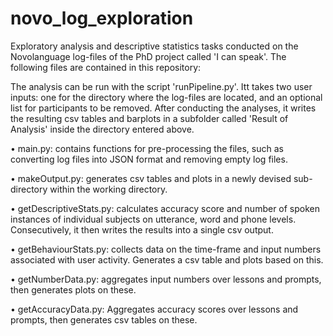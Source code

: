 # novo_log_exploration
Exploratory analysis and descriptive statistics tasks conducted on the Novolanguage log-files of the PhD project called 'I can speak'. The following files are contained in this repository:

The analysis can be run with the script 'runPipeline.py'. Itt takes two user inputs: one for the directory where the log-files are located, and an optional list for participants to be removed. After conducting the analyses, it writes the resulting csv tables and barplots in a subfolder called 'Result of Analysis' inside the directory entered above.

• main.py: contains functions for pre-processing the files, such as converting log files into JSON format and removing empty log files.

• makeOutput.py: generates csv tables and plots in a newly devised sub-directory within the working directory.

• getDescriptiveStats.py: calculates accuracy score and number of spoken instances of individual subjects on utterance, word and phone levels. Consecutively, it then writes the results into a single csv output.

• getBehaviourStats.py: collects data on the time-frame and input numbers associated with user activity. Generates a csv table and plots based on this.

• getNumberData.py: aggregates input numbers over lessons and prompts, then generates plots on these.

• getAccuracyData.py: Aggregates accuracy scores over lessons and prompts, then generates csv tables on these.
